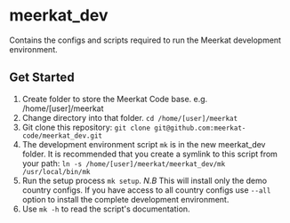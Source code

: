 # meerkat_dev
Contains the configs and scripts required to run the Meerkat development environment.

Get Started
-----------
1. Create folder to store the Meerkat Code base. e.g. /home/[user]/meerkat
2. Change directory into that folder. `cd /home/[user]/meerkat`
3. Git clone this repository:
   `git clone git@github.com:meerkat-code/meerkat_dev.git`
4. The development environment script `mk` is in the new meerkat_dev folder.
   It is recommended that you create a symlink to this script from your path:
   `ln -s /home/[user]/meerkat/meerkat_dev/mk /usr/local/bin/mk`
5. Run the setup process `mk setup`.
   *N.B* This will install only the demo country configs. If you have access to
   all country configs use `--all` option to install the complete development
   environment.
6. Use `mk -h` to read the script's documentation.
